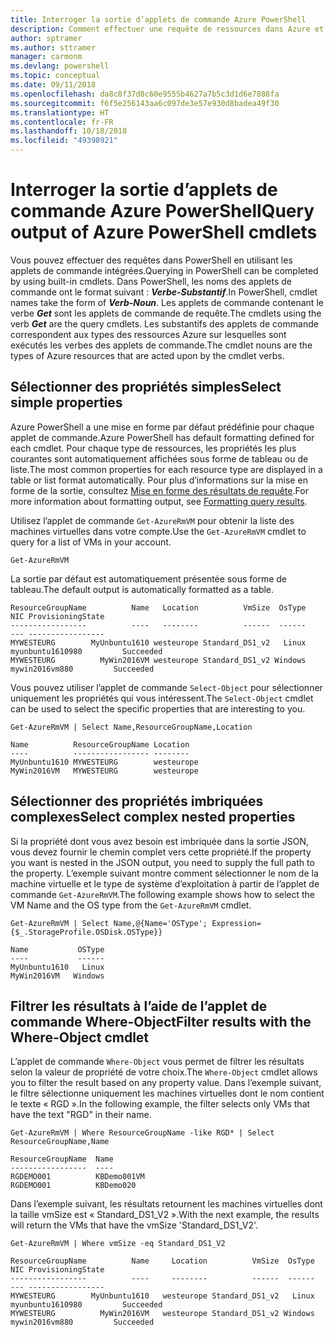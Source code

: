 ```yaml
---
title: Interroger la sortie d’applets de commande Azure PowerShell
description: Comment effectuer une requête de ressources dans Azure et mettre en forme les résultats.
author: sptramer
ms.author: sttramer
manager: carmonm
ms.devlang: powershell
ms.topic: conceptual
ms.date: 09/11/2018
ms.openlocfilehash: da8c8f37d8c60e9555b4627a7b5c3d1d6e7888fa
ms.sourcegitcommit: f6f5e256143aa6c097de3e57e930d8badea49f30
ms.translationtype: HT
ms.contentlocale: fr-FR
ms.lasthandoff: 10/18/2018
ms.locfileid: "49398921"
---
```

# <a name="query-output-of-azure-powershell-cmdlets"></a><span data-ttu-id="4f706-103">Interroger la sortie d’applets de commande Azure PowerShell</span><span class="sxs-lookup"><span data-stu-id="4f706-103">Query output of Azure PowerShell cmdlets</span></span>

<span data-ttu-id="4f706-104">Vous pouvez effectuer des requêtes dans PowerShell en utilisant les applets de commande intégrées.</span><span class="sxs-lookup"><span data-stu-id="4f706-104">Querying in PowerShell can be completed by using built-in cmdlets.</span></span> <span data-ttu-id="4f706-105">Dans PowerShell, les noms des applets de commande ont le format suivant : **_Verbe-Substantif_**.</span><span class="sxs-lookup"><span data-stu-id="4f706-105">In PowerShell, cmdlet names take the form of **_Verb-Noun_**.</span></span> <span data-ttu-id="4f706-106">Les applets de commande contenant le verbe **_Get_** sont les applets de commande de requête.</span><span class="sxs-lookup"><span data-stu-id="4f706-106">The cmdlets using the verb **_Get_** are the query cmdlets.</span></span> <span data-ttu-id="4f706-107">Les substantifs des applets de commande correspondent aux types des ressources Azure sur lesquelles sont exécutés les verbes des applets de commande.</span><span class="sxs-lookup"><span data-stu-id="4f706-107">The cmdlet nouns are the types of Azure resources that are acted upon by the cmdlet verbs.</span></span>

## <a name="select-simple-properties"></a><span data-ttu-id="4f706-108">Sélectionner des propriétés simples</span><span class="sxs-lookup"><span data-stu-id="4f706-108">Select simple properties</span></span>

<span data-ttu-id="4f706-109">Azure PowerShell a une mise en forme par défaut prédéfinie pour chaque applet de commande.</span><span class="sxs-lookup"><span data-stu-id="4f706-109">Azure PowerShell has default formatting defined for each cmdlet.</span></span> <span data-ttu-id="4f706-110">Pour chaque type de ressources, les propriétés les plus courantes sont automatiquement affichées sous forme de tableau ou de liste.</span><span class="sxs-lookup"><span data-stu-id="4f706-110">The most common properties for each resource type are displayed in a table or list format automatically.</span></span> <span data-ttu-id="4f706-111">Pour plus d’informations sur la mise en forme de la sortie, consultez [Mise en forme des résultats de requête](formatting-output.md).</span><span class="sxs-lookup"><span data-stu-id="4f706-111">For more information about formatting output, see [Formatting query results](formatting-output.md).</span></span>

<span data-ttu-id="4f706-112">Utilisez l’applet de commande `Get-AzureRmVM` pour obtenir la liste des machines virtuelles dans votre compte.</span><span class="sxs-lookup"><span data-stu-id="4f706-112">Use the `Get-AzureRmVM` cmdlet to query for a list of VMs in your account.</span></span>

```azurepowershell-interactive
Get-AzureRmVM
```

<span data-ttu-id="4f706-113">La sortie par défaut est automatiquement présentée sous forme de tableau.</span><span class="sxs-lookup"><span data-stu-id="4f706-113">The default output is automatically formatted as a table.</span></span>

```output
ResourceGroupName          Name   Location          VmSize  OsType              NIC ProvisioningState
-----------------          ----   --------          ------  ------              --- -----------------
MYWESTEURG        MyUnbuntu1610 westeurope Standard_DS1_v2   Linux myunbuntu1610980         Succeeded
MYWESTEURG          MyWin2016VM westeurope Standard_DS1_v2 Windows   mywin2016vm880         Succeeded
```

<span data-ttu-id="4f706-114">Vous pouvez utiliser l’applet de commande `Select-Object` pour sélectionner uniquement les propriétés qui vous intéressent.</span><span class="sxs-lookup"><span data-stu-id="4f706-114">The `Select-Object` cmdlet can be used to select the specific properties that are interesting to you.</span></span>

```azurepowershell-interactive
Get-AzureRmVM | Select Name,ResourceGroupName,Location
```

```output
Name          ResourceGroupName Location
----          ----------------- --------
MyUnbuntu1610 MYWESTEURG        westeurope
MyWin2016VM   MYWESTEURG        westeurope
```

## <a name="select-complex-nested-properties"></a><span data-ttu-id="4f706-115">Sélectionner des propriétés imbriquées complexes</span><span class="sxs-lookup"><span data-stu-id="4f706-115">Select complex nested properties</span></span>

<span data-ttu-id="4f706-116">Si la propriété dont vous avez besoin est imbriquée dans la sortie JSON, vous devez fournir le chemin complet vers cette propriété.</span><span class="sxs-lookup"><span data-stu-id="4f706-116">If the property you want is nested in the JSON output, you need to supply the full path to the property.</span></span> <span data-ttu-id="4f706-117">L’exemple suivant montre comment sélectionner le nom de la machine virtuelle et le type de système d’exploitation à partir de l’applet de commande `Get-AzureRmVM`.</span><span class="sxs-lookup"><span data-stu-id="4f706-117">The following example shows how to select the VM Name and the OS type from the `Get-AzureRmVM` cmdlet.</span></span>

```azurepowershell-interactive
Get-AzureRmVM | Select Name,@{Name='OSType'; Expression={$_.StorageProfile.OSDisk.OSType}}
```

```output
Name           OSType
----           ------
MyUnbuntu1610   Linux
MyWin2016VM   Windows
```

## <a name="filter-results-with-the-where-object-cmdlet"></a><span data-ttu-id="4f706-118">Filtrer les résultats à l’aide de l’applet de commande Where-Object</span><span class="sxs-lookup"><span data-stu-id="4f706-118">Filter results with the Where-Object cmdlet</span></span>

<span data-ttu-id="4f706-119">L’applet de commande `Where-Object` vous permet de filtrer les résultats selon la valeur de propriété de votre choix.</span><span class="sxs-lookup"><span data-stu-id="4f706-119">The `Where-Object` cmdlet allows you to filter the result based on any property value.</span></span> <span data-ttu-id="4f706-120">Dans l’exemple suivant, le filtre sélectionne uniquement les machines virtuelles dont le nom contient le texte « RGD ».</span><span class="sxs-lookup"><span data-stu-id="4f706-120">In the following example, the filter selects only VMs that have the text "RGD" in their name.</span></span>

```azurepowershell-interactive
Get-AzureRmVM | Where ResourceGroupName -like RGD* | Select ResourceGroupName,Name
```

```output
ResourceGroupName  Name
-----------------  ----
RGDEMO001          KBDemo001VM
RGDEMO001          KBDemo020
```

<span data-ttu-id="4f706-121">Dans l’exemple suivant, les résultats retournent les machines virtuelles dont la taille vmSize est « Standard_DS1_V2 ».</span><span class="sxs-lookup"><span data-stu-id="4f706-121">With the next example, the results will return the VMs that have the vmSize 'Standard_DS1_V2'.</span></span>

```azurepowershell-interactive
Get-AzureRmVM | Where vmSize -eq Standard_DS1_V2
```

```output
ResourceGroupName          Name     Location          VmSize  OsType              NIC ProvisioningState
-----------------          ----     --------          ------  ------              --- -----------------
MYWESTEURG        MyUnbuntu1610   westeurope Standard_DS1_v2   Linux myunbuntu1610980         Succeeded
MYWESTEURG          MyWin2016VM   westeurope Standard_DS1_v2 Windows   mywin2016vm880         Succeeded
```